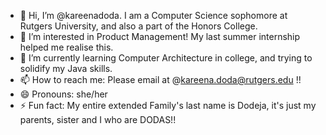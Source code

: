 - 👋 Hi, I’m @kareenadoda. I am a Computer Science sophomore at Rutgers University, and also a part of the Honors College.
- 👀 I’m interested in Product Management! My last summer internship helped me realise this.
- 🌱 I’m currently learning Computer Architecture in college, and trying to solidify my Java skills.
- 📫 How to reach me: Please email at @kareena.doda@rutgers.edu !!
- 😄 Pronouns: she/her
- ⚡ Fun fact: My entire extended Family's last name is Dodeja, it's just my parents, sister and I who are DODAS!!

<!---
kareenadoda/kareenadoda is a ✨ special ✨ repository because its `README.md` (this file) appears on your GitHub profile.
You can click the Preview link to take a look at your changes.
--->
